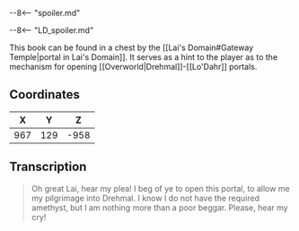  

--8<-- "spoiler.md"

--8<-- "LD_spoiler.md"

This book can be found in a chest by the [[Lai's Domain#Gateway Temple|portal in Lai's Domain]]. It serves as a hint to the player as to the mechanism for opening [[Overworld|Drehmal]]-[[Lo'Dahr]] portals.

## Coordinates
| **X** | **Y** | **Z** |
| :---: | :---: | :---: |
|  967  |  129  | -958  |

## Transcription
> Oh great Lai, hear my plea! I beg of ye to open this portal, to allow me my pilgrimage into Drehmal. I know I do not have the required amethyst, but I am nothing more than a poor beggar. Please, hear my cry!
